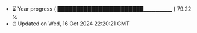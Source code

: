 - ⏳ Year progress { ███████████████████████▁▁▁▁▁▁▁ } 79.22 %
- ⏰ Updated on Wed, 16 Oct 2024 22:20:21 GMT


